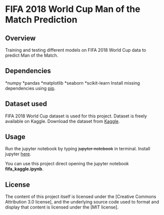 # FIFA 2018 World Cup Man of the Match Prediction

## Overview
Training and testing different models on FIFA 2018 World Cup data to predict Man of the Match. 

## Dependencies
*numpy
*pandas
*matplotlib
*seaborn
*scikit-learn
Install missing dependencies using [pip](https://pypi.org/project/pip/).

## Dataset used
FIFA 2018 World Cup dataset is used for this project. Dataset is freely available on Kaggle. 
Download the dataset from [Kaggle](https://www.kaggle.com/mathan/fifa-2018-match-statistics).

## Usage
Run the jupyter notebook by typing ~~jupyter notebook~~ in terminal.
Install jupyter [here](http://jupyter.readthedocs.io/en/latest/install.html).

You can use this project direct opening the jupyter notebook **fifa_kaggle.ipynb**.

## License
The content of this project itself is licensed under the [Creative Commons Attribution 3.0 license], and the underlying source code used to format and display that content is licensed under the [MIT license].



